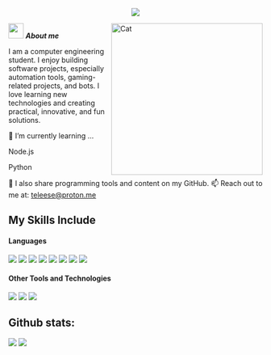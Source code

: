 </h3>
<p align="center">
  <a href="https://github.com/TLS345"><img src="https://readme-typing-svg.herokuapp.com?color=%2336BCF7&center=true&vCenter=true&lines=Hi+%2C+welcome+to+my+Github+page;I+am+Teleese;Hacks+Dev;Bot+Dev"></a>
</p>
<img align="right" width=300px alt="Cat" src="https://media.tenor.com/Huqypeil3P4AAAAj/cat-yawn.gif" />

<img src="https://media.tenor.com/UzYPXIhne6cAAAAj/emoji-mate-mate.gif" width="30px">&nbsp;***About me***

I am a computer engineering student. I enjoy building software projects, especially automation tools, gaming-related projects, and bots. I love learning new technologies and creating practical, innovative, and fun solutions.

🌱 I’m currently learning …

Node.js

Python

👾 I also share programming tools and content on my GitHub.
📫 Reach out to me at: teleese@proton.me

## My Skills Include

<h4> Languages </h4>
<span> 
  <img src="https://img.shields.io/badge/HTML5-E34F26?style=for-the-badge&logo=html5&logoColor=white">
  <img src="https://img.shields.io/badge/JavaScript-F7DF1E?style=for-the-badge&logo=javascript&logoColor=black">
  <img src="https://img.shields.io/badge/Java-ED8B00?style=for-the-badge&logo=java&logoColor=white">
  <img src="https://img.shields.io/badge/C-00599C?style=for-the-badge&logo=c&logoColor=white">
  <img src="https://img.shields.io/badge/c%23-%23239120.svg?style=for-the-badge&logo=csharp&logoColor=white">
  <img src= "https://img.shields.io/badge/c++-%2300599C.svg?style=for-the-badge&logo=c%2B%2B&logoColor=white">
  <img src="https://img.shields.io/badge/python-3670A0?style=for-the-badge&logo=python&logoColor=ffdd54">
  <img src= "https://img.shields.io/badge/typescript-%23007ACC.svg?style=for-the-badge&logo=typescript&logoColor=white">
 
</span>


<h4> Other Tools and Technologies </h4>
<span>
  <img src="https://img.shields.io/badge/Git-F05032?style=for-the-badge&logo=git&logoColor=white">
  <img src="https://img.shields.io/badge/Fedora-294172?style=for-the-badge&logo=fedora&logoColor=white">
  <img src="https://img.shields.io/badge/MySQL-00000F?style=for-the-badge&logo=mysql&logoColor=white">

</span>



<h2>Github stats:</h2> 

[![](https://github-readme-stats.vercel.app/api?username=TLS345&show_icons=true&theme=tokyonight&hide_border=true&locale=en)](https://github.com/TLS345)
[![](https://github-readme-streak-stats.herokuapp.com/?user=TLS345&theme=material-palenight)](https://github.com/TLS345)
</div>


